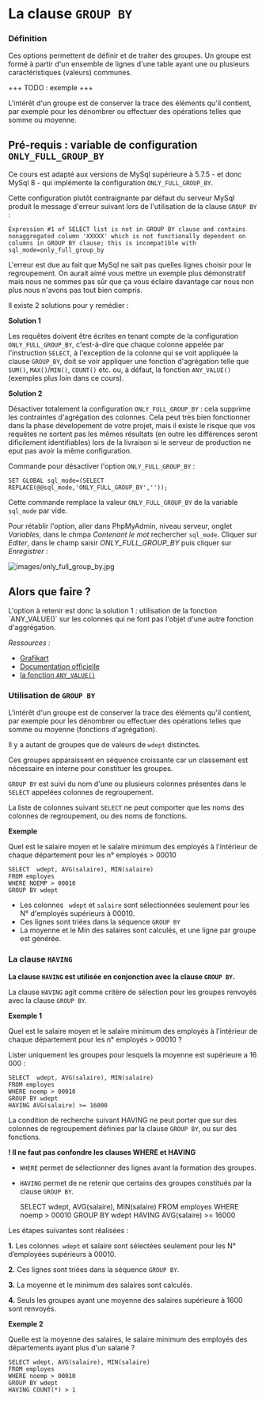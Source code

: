 # La clause `GROUP BY` 

### Définition 

Ces options permettent de définir et de traiter des groupes. Un groupe est formé à partir d'un ensemble de lignes d'une table ayant une ou plusieurs caractéristiques (valeurs) communes.

+++ TODO : exemple +++ 

L'intérêt d'un groupe est de conserver la trace des éléments qu'il contient, par exemple pour les dénombrer ou effectuer des opérations telles que somme ou moyenne.

## Pré-requis : variable de configuration `ONLY_FULL_GROUP_BY` 

<div class="alert alert-danger">Ce cours est adapté aux versions de MySql supérieure à 5.7.5 - et donc MySql 8 - qui implémente la configuration <code>ONLY_FULL_GROUP_BY</code>.</div>

Cette configuration plutôt contraignante par défaut du serveur MySql produit le message d'erreur suivant lors de l'utilisation de la clause `GROUP BY` :

	Expression #1 of SELECT list is not in GROUP BY clause and contains nonaggregated column 'XXXXX' which is not functionally dependent on columns in GROUP BY clause; this is incompatible with sql_mode=only_full_group_by

L'erreur est due au fait que MySql ne sait pas quelles lignes choisir pour le regroupement. On aurait aimé vous mettre un exemple plus démonstratif mais nous ne sommes pas sûr que ça vous éclaire davantage car nous non plus nous n'avons pas tout bien compris. 

Il existe 2 solutions pour y remédier :

**Solution 1**

Les requêtes doivent être écrites en tenant compte de la configuration `ONLY_FULL_GROUP_BY`, c'est-à-dire que chaque colonne appelée par l'instruction `SELECT`, à l'exception de la colonne qui se voit appliquée la clause `GROUP_BY`, doit se voir appliquer une fonction d'agrégation telle que `SUM()`, `MAX()`/`MIN()`, `COUNT()` etc. ou, à défaut, la fonction `ANY_VALUE()` (exemples plus loin dans ce cours).  

**Solution 2**

Désactiver totalement la configuration `ONLY_FULL_GROUP_BY` : cela supprime les contraintes d'agrégation des colonnes. Cela peut très bien fonctionner dans la phase dévelopement de votre projet, mais il existe le risque que vos requêtes ne sortent pas les mêmes résultats (en outre les différences seront dificilement identifiables) lors de la livraison si le serveur de production ne eput pas avoir la même configuration.  

Commande pour désactiver l'option `ONLY_FULL_GROUP_BY` :

	SET GLOBAL sql_mode=(SELECT REPLACE(@@sql_mode,'ONLY_FULL_GROUP_BY',''));

Cette commande remplace la valeur `ONLY_FULL_GROUP_BY` de la variable `sql_mode` par vide. 

Pour rétablir l'option, aller dans PhpMyAdmin, niveau serveur, onglet _Variables_, dans le chmpa _Contenant le mot_ rechercher `sql_mode`. Cliquer sur _Editer_, dans le champ saisir _ONLY_FULL_GROUP_BY_ puis cliquer sur _Enregistrer_ :

![images/only_full_group_by.jpg](images/only_full_group_by.jpg)

## Alors que faire ?

<div class="mt-3 alert alert-success">L'option à retenir est donc la solution 1 : utilisation de la fonction `ANY_VALUE()` sur les colonnes qui ne font pas l'objet d'une autre fonction d'aggrégation.</div>
 
*Ressources :*

* [Grafikart](https://www.grafikart.fr/tutoriels/only-full-group-by-sql-1206) 
* [Documentation officielle](https://dev.mysql.com/doc/refman/5.7/en/group-by-handling.html)
* [la fonction `ANY_VALUE()`](https://dev.mysql.com/doc/refman/5.7/en/miscellaneous-functions.html#function_any-value)

### Utilisation de `GROUP BY`

L'intérêt d'un groupe est de conserver la trace des éléments qu'il contient, par exemple pour les dénombrer ou effectuer des opérations telles que somme ou moyenne (fonctions d'agrégation).

Il y a autant de groupes que de valeurs de `wdept` distinctes.

Ces groupes apparaissent en séquence croissante car un classement est nécessaire en interne pour constituer les groupes.

`GROUP BY` est suivi du nom d'une ou plusieurs colonnes présentes dans le `SELECT` appelées colonnes de regroupement. 

La liste de colonnes suivant `SELECT` ne peut comporter que les noms des colonnes de regroupement, ou des noms de fonctions.

**Exemple**

Quel est le salaire moyen et le salaire minimum des employés à l'intérieur de chaque département pour les n° employés > 00010
 
	SELECT  wdept, AVG(salaire), MIN(salaire) 
	FROM employes 
	WHERE NOEMP > 00010
	GROUP BY wdept 

* Les colonnes ` wdept` et `salaire` sont sélectionnées seulement pour les N° d'employés supérieurs à 00010.
* Ces lignes sont triées dans la séquence `GROUP BY`
* La moyenne et le Min des salaires sont calculés, et une ligne par groupe est générée. 
 
### La clause `HAVING`

**La clause `HAVING` est utilisée en conjonction avec la clause `GROUP BY`.**

La clause `HAVING` agit comme critère de sélection pour les groupes renvoyés avec la clause `GROUP BY`.

**Exemple 1**

Quel est le salaire moyen et le salaire minimum des employés à l'intérieur de chaque département pour les n° employés > 00010 ?

Lister uniquement les groupes pour lesquels la moyenne est supérieure a 16 000 :

	SELECT  wdept, AVG(salaire), MIN(salaire) 
    FROM employes
	WHERE noemp > 00010
	GROUP BY wdept
	HAVING AVG(salaire) >= 16000

La condition de recherche suivant HAVING ne peut porter que sur des colonnes de regroupement définies par la clause `GROUP BY`, ou sur des fonctions.

**! Il ne faut pas confondre les clauses WHERE et HAVING**

* `WHERE` permet de sélectionner des lignes avant la formation des groupes.
* `HAVING` permet de ne retenir que certains des groupes constitués par la clause `GROUP BY`.

	SELECT wdept, AVG(salaire), MIN(salaire)
	FROM employes
	WHERE noemp > 00010
	GROUP BY wdept
	HAVING AVG(salaire) >= 16000 

Les étapes suivantes sont réalisées :

**1.**	Les colonnes` wdept` et salaire sont sélectées seulement pour les N° d’employées supérieurs à 00010.

**2.**	Ces lignes sont triées dans la séquence `GROUP BY`.

**3.**	La moyenne et le minimum des salaires sont calculés.

**4.**	Seuls les groupes ayant une moyenne des salaires supérieure à 1600 sont renvoyés.

**Exemple 2**

Quelle est la moyenne des salaires, le salaire minimum des employés des départements ayant plus d'un salarié ?

	SELECT wdept, AVG(salaire), MIN(salaire) 
    FROM employes
	WHERE noemp > 00010
	GROUP BY wdept
	HAVING COUNT(*) > 1